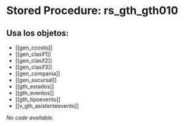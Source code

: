 # Stored Procedure: rs_gth_gth010

## Usa los objetos:
- [[gen_ccosto]]
- [[gen_clasif1]]
- [[gen_clasif2]]
- [[gen_clasif3]]
- [[gen_compania]]
- [[gen_sucursal]]
- [[gth_estados]]
- [[gth_eventos]]
- [[gth_tipoevento]]
- [[v_gth_asistenteevento]]

*No code available.*
